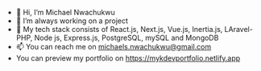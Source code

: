 - 👋 Hi, I’m Michael Nwachukwu
- 👀 I’m always working on a project
- 💞️ My tech stack consists of React.js, Next.js, Vue.js, Inertia.js, LAravel- PHP, Node js, Express.js, PostgreSQL, mySQL and MongoDB
- 📫 You can reach me on michaels.nwachukwu@gmail.com
- You can preview my portfolio on https://mykdevportfolio.netlify.app
